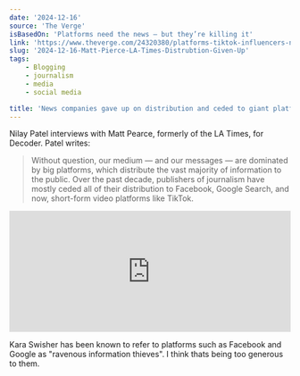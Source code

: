 ```yaml
---
date: '2024-12-16'
source: 'The Verge'
isBasedOn: 'Platforms need the news — but they’re killing it'
link: 'https://www.theverge.com/24320380/platforms-tiktok-influencers-news-media-journalism-google-matt-pearce-decoder-podcast-interview'
slug: '2024-12-16-Matt-Pierce-LA-Times-Distrubtion-Given-Up'
tags:
    - Blogging
    - journalism
    - media
    - social media

title: 'News companies gave up on distribution and ceded to giant platforms, Google and Facebook'
---
```


Nilay Patel interviews with Matt Pearce, formerly of the LA Times, for Decoder. Patel writes:

> Without question, our medium — and our messages — are dominated by big platforms, which distribute the vast majority of information to the public. Over the past decade, publishers of journalism have mostly ceded all of their distribution to Facebook, Google Search, and now, short-form video platforms like TikTok.


<style>.embed-container { position: relative; padding-bottom: 43%; height: 0; overflow: hidden; max-width: 100%; } .embed-container iframe, .embed-container object, .embed-container embed { position: absolute; top: 0; left: 0; width: 100%; height: 100%; }</style>
<div class='embed-container'>
    <iframe frameBorder="0" scrolling="no" src="https://playlist.megaphone.fm/?e=VMP2688868804"
width="100%"></iframe>
</div>

Kara Swisher has been known to refer to platforms such as Facebook and Google as "ravenous information thieves". I think thats being too generous to them.
